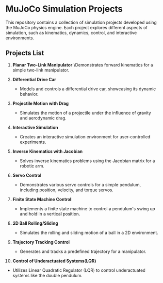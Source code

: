 # MuJoCo Simulation Projects

This repository contains a collection of simulation projects developed using the MuJoCo physics engine. Each project explores different aspects of simulation, such as kinematics, dynamics, control, and interactive environments.

## Projects List

1. **Planar Two-Link Manipulator**
   \\Demonstrates forward kinematics for a simple two-link manipulator.

2. **Differential Drive Car**
   - Models and controls a differential drive car, showcasing its dynamic behavior.

3. **Projectile Motion with Drag**
   - Simulates the motion of a projectile under the influence of gravity and aerodynamic drag.

4. **Interactive Simulation**
   - Creates an interactive simulation environment for user-controlled experiments.

5. **Inverse Kinematics with Jacobian**
   - Solves inverse kinematics problems using the Jacobian matrix for a robotic arm.

6. **Servo Control**
    - Demonstrates various servo controls for a simple pendulum, including position, velocity, and torque servos.

7. **Finite State Machine Control**
   - Implements a finite state machine to control a pendulum's swing up and hold in a vertical position.

8. **2D Ball Rolling/Sliding**
   - Simulates the rolling and sliding motion of a ball in a 2D environment.

9. **Trajectory Tracking Control**
   - Generates and tracks a predefined trajectory for a manipulator.

10. **Control of Underactuated Systems(LQR)**
   - Utilizes Linear Quadratic Regulator (LQR) to control underactuated systems like the double pendulum.


